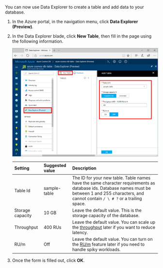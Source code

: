 You can now use Data Explorer to create a table and add data to your database. 

1. In the Azure portal, in the navigation menu, click **Data Explorer (Preview)**. 
2. In the Data Explorer blade, click **New Table**, then fill in the page using the following information.

    ![Data Explorer in the Azure portal](./media/cosmos-db-create-table/azure-cosmosdb-data-explorer.png)

    Setting|Suggested value|Description
    ---|---|---
    Table Id|sample-table|The ID for your new table. Table names have the same character requirements as database ids. Database names must be between 1 and 255 characters, and cannot contain `/ \ # ?` or a trailing space.
    Storage capacity| 10 GB|Leave the default value. This is the storage capacity of the database.
    Throughput|400 RUs|Leave the default value. You can scale up the [throughput](../articles/cosmos-db/request-units.md) later if you want to reduce latency.
    RU/m|Off|Leave the default value. You can turn on the [RU/m](../articles/cosmos-db/request-units-per-minute.md) feature later if you need to handle spiky workloads.

3. Once the form is filled out, click **OK**.